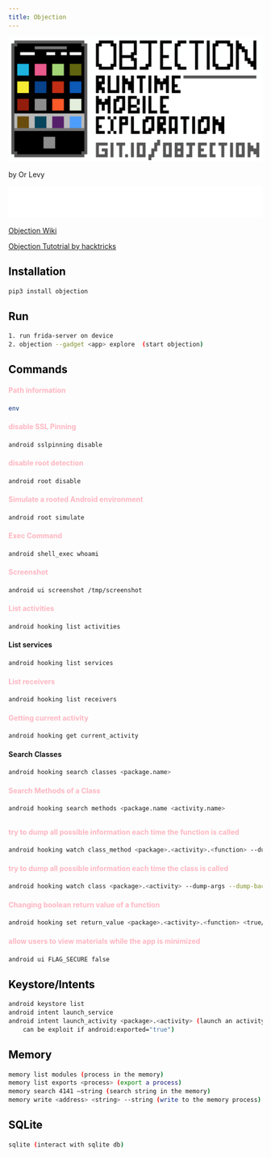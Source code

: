 ```yaml
---
title: Objection
---
```

![alt text](https://github.com/ImLevys/ImLevys.github.io/blob/main/Android/images/objection.png?raw=true)

by Or Levy 

![alt text](https://raw.githubusercontent.com/ImLevys/ImLevys.github.io/210227953ae032e4c68ca06862be39ca408c63cc/Android/images/reference.svg)

[Objection Wiki](https://github.com/sensepost/objection/wiki) 

[Objection Tutotrial by hacktricks](https://book.hacktricks.xyz/mobile-apps-pentesting/android-app-pentesting/frida-tutorial/objection-tutorial)

<h2 style="color:#000000">Installation</h2>

```bash
pip3 install objection
```

<h2 style="color:#000000">Run</h2>

```bash
1. run frida-server on device
2. objection --gadget <app> explore  (start objection)
```

<h2 style="color:#000000">Commands</h2>

<h4 style="color:#FFB6C1">Path information</h4>

```bash
env
```

<h4 style="color:#FFB6C1">disable SSL Pinning</h4>

```bash
android sslpinning disable
```

<h4 style="color:#FFB6C1">disable root detection</h4>

```bash
android root disable
```

<h4 style="color:#FFB6C1">Simulate a rooted Android environment</h4>

```bash
android root simulate
```

<h4 style="color:#FFB6C1">Exec Command</h4>

```bash
android shell_exec whoami 
```

<h4 style="color:#FFB6C1">Screenshot</h4>

```bash
android ui screenshot /tmp/screenshot 
```

<h4 style="color:#FFB6C1">List activities</h4>

```bash
android hooking list activities
```

<h4 style="color:##FFB6C1">List services</h4>

```bash
android hooking list services
```

<h4 style="color:#FFB6C1">List receivers</h4>

```bash
android hooking list receivers 
```

<h4 style="color:#FFB6C1">Getting current activity</h4>

```bash
android hooking get current_activity 
```

<h4 style="color:##FFB6C1">Search Classes</h4>

```bash
android hooking search classes <package.name>
```

<h4 style="color:#FFB6C1">Search Methods of a Class</h4>

```bash
android hooking search methods <package.name <activity.name> 
```

<h2 style="color:#000000"Hooking Commands</h2>

<h4 style="color:#FFB6C1">try to dump all possible information each time the function is called</h4>

```bash
android hooking watch class_method <package>.<activity>.<function> --dump-args --dump-backtrace --dump-return
```
<h4 style="color:#FFB6C1"> try to dump all possible information each time the class is called</h4>

```bash 
android hooking watch class <package>.<activity> --dump-args --dump-backtrace --dump-return
```

<h4 style="color:#FFB6C1">Changing boolean return value of a function</h4>

```bash
android hooking set return_value <package>.<activity>.<function> <true/false> 
```

<h4 style="color:#FFB6C1">allow users to view materials while the app is minimized</h4>

```bash
android ui FLAG_SECURE false
```

<h2 style="color:#000000">Keystore/Intents</h2>

```bash
android keystore list
android intent launch_service
android intent launch_activity <package>.<activity> (launch an activity 
	can be exploit if android:exported="true")
```


<h2 style="color:#000000">Memory</h2>

```bash
memory list modules (process in the memory)
memory list exports <process> (export a process)
memory search 4141 –string (search string in the memory)
memory write <address> <string> --string (write to the memory process)
```

<h2 style="color:#000000">SQLite</h2>

```bash
sqlite (interact with sqlite db)
```





